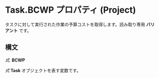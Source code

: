 
# Task.BCWP プロパティ (Project)

タスクに対して実行された作業の予算コストを取得します。読み取り専用 **バリアント** です。


## 構文

 _式_. **BCWP**

 _式_ **Task** オブジェクトを表す変数です。

